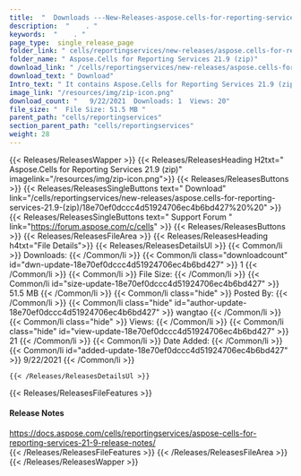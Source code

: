 ```yaml
---
title:  "  Downloads ---New-Releases-aspose.cells-for-reporting-services-21.9-(zip) . " 
description:  "    . " 
keywords:  "    . " 
page_type:  single_release_page
folder_link: " cells/reportingservices/new-releases/aspose.cells-for-reporting-services-21.9-(zip)/"
folder_name: " Aspose.Cells for Reporting Services 21.9 (zip)"
download_link: " /cells/reportingservices/new-releases/aspose.cells-for-reporting-services-21.9-(zip)/18e70ef0dccc4d51924706ec4b6bd427"
download_text: " Download"
Intro_text: " It contains Aspose.Cells for Reporting Services 21.9 (zip) release."
image_link: "/resources/img/zip-icon.png"
download_count: "   9/22/2021  Downloads: 1  Views: 20"
file_size: "  File Size: 51.5 MB "
parent_path: "cells/reportingservices"
section_parent_path: "cells/reportingservices"
weight: 28 
---
```


{{< Releases/ReleasesWapper >}}
  {{< Releases/ReleasesHeading H2txt=" Aspose.Cells for Reporting Services 21.9 (zip)" imagelink="/resources/img/zip-icon.png">}}
  {{< Releases/ReleasesButtons >}}
    {{< Releases/ReleasesSingleButtons text=" Download" link="/cells/reportingservices/new-releases/aspose.cells-for-reporting-services-21.9-(zip)/18e70ef0dccc4d51924706ec4b6bd427%20%20" >}}
    {{< Releases/ReleasesSingleButtons text=" Support Forum " link="https://forum.aspose.com/c/cells" >}}
  {{< Releases/ReleasesButtons >}}
  {{< Releases/ReleasesFileArea >}}
    {{< Releases/ReleasesHeading h4txt="File Details">}}
    {{< Releases/ReleasesDetailsUl >}}
            {{< Common/li  >}} Downloads: {{< /Common/li >}} 
      {{< Common/li class="downloadcount" id="dwn-update-18e70ef0dccc4d51924706ec4b6bd427" >}} 1 {{< /Common/li >}} 
      {{< Common/li  >}} File Size: {{< /Common/li >}} 
      {{< Common/li id="size-update-18e70ef0dccc4d51924706ec4b6bd427" >}} 51.5 MB {{< /Common/li >}} 
      {{< Common/li  class="hide" >}} Posted By: {{< /Common/li >}} 
      {{< Common/li class="hide" id="author-update-18e70ef0dccc4d51924706ec4b6bd427" >}} wangtao {{< /Common/li >}} 
      {{< Common/li class="hide"  >}} Views: {{< /Common/li >}} 
      {{< Common/li class="hide" id="view-update-18e70ef0dccc4d51924706ec4b6bd427" >}} 21 {{< /Common/li >}} 
      {{< Common/li  >}} Date Added: {{< /Common/li >}} 
      {{< Common/li id="added-update-18e70ef0dccc4d51924706ec4b6bd427" >}} 9/22/2021 {{< /Common/li >}} 

    {{< /Releases/ReleasesDetailsUl >}}

  {{< Releases/ReleasesFileFeatures >}}
      <h4>Release Notes</h4><div><a href="https://docs.aspose.com/cells/reportingservices/aspose-cells-for-reporting-services-21-9-release-notes/">https://docs.aspose.com/cells/reportingservices/aspose-cells-for-reporting-services-21-9-release-notes/</a></div>
  {{< /Releases/ReleasesFileFeatures >}}
 {{< /Releases/ReleasesFileArea >}}
{{< /Releases/ReleasesWapper >}}


